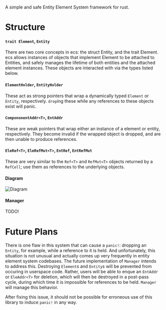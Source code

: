 A simple and safe Entity Element System framework for rust.

# Structure

#### `trait Element`, `Entity`
There are two core concepts in ecs: the struct Entity, and the trait Element. ecs allows instances of objects that implement Element to be attached to Entities, and safely manages the lifetime of both entities and the attached element instances. These objects are interacted with via the types listed below.

#### `ElementHolder`, `EntityHolder`
These act as strong pointers that wrap a dynamically typed `Element` or `Entity`, respectively. `drop`ing these while any references to these objects exist will panic.

#### `CompononentAddr<T>`, `EntAddr`
These are weak pointers that wrap either an instance of a element or entity, respectively. They become invalid if the wrapped object is dropped, and are then unable to produce references.

#### `EleRef<T>`, `EleRefMut<T>`, `EntRef`, `EntRefMut`
These are very similar to the `Ref<T>` and `RefMut<T>` objects returned by a `RefCell`; use them as references to the underlying objects.

#### Diagram
![Diagram](https://raw.githubusercontent.com/bennywwg/ecs/master/diagram.png?raw=true)

#### Manager
TODO!

# Future Plans

There is one flaw in this system that can cause a `panic!`: dropping an `Entity`, for example, while a reference to it is held. And unfortunately, this situation is not unusual and actually comes up very frequently in entity element system codebases. The future implementation of `Manager` intends to address this. Destroying `Element`s and `Entity`s will be prevented from occuring in userspace code. Rather, users will be able to enque an `EntAddr` or `EleAddr<T>` for deletion, which will then be destroyed in a post-pass cycle, during which time it is impossible for references to be held. `Manager` will manage this behavior.

After fixing this issue, it should not be possible for erroneous use of this library to induce `panic!` in any way.
